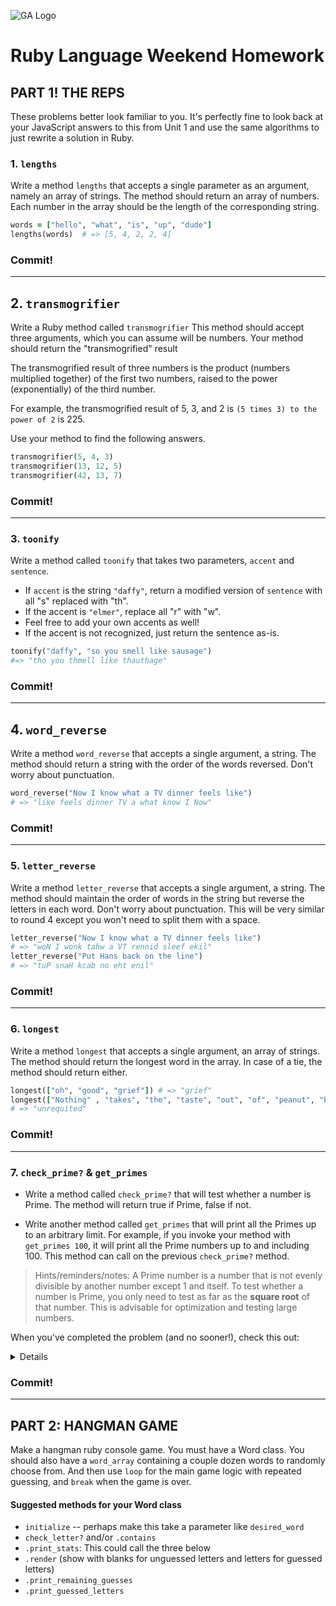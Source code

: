 ![GA Logo](https://camo.githubusercontent.com/6ce15b81c1f06d716d753a61f5db22375fa684da/68747470733a2f2f67612d646173682e73332e616d617a6f6e6177732e636f6d2f70726f64756374696f6e2f6173736574732f6c6f676f2d39663838616536633963333837313639306533333238306663663535376633332e706e67)

# Ruby Language Weekend Homework

## PART 1! THE REPS

These problems better look familiar to you.  It's perfectly fine to look back at your JavaScript answers to this from Unit 1 and use the same algorithms to just rewrite a solution in Ruby.  

### 1. `lengths`

Write a method `lengths` that accepts a single parameter as an argument, namely an array of strings. The method should return an array of numbers. Each number in the array should be the length of the corresponding string.

```ruby
words = ["hello", "what", "is", "up", "dude"]
lengths(words)  # => [5, 4, 2, 2, 4]
```

### Commit!

---

## 2. `transmogrifier`

Write a Ruby method called `transmogrifier`
This method should accept three arguments, which you can assume will be numbers.
Your method should return the "transmogrified" result

The transmogrified result of three numbers is the product (numbers multiplied together) of the first two numbers, raised to the power (exponentially) of the third number.

For example, the transmogrified result of 5, 3, and 2 is `(5 times 3) to the power of 2` is 225.

Use your method to find the following answers.


```ruby
transmogrifier(5, 4, 3)
transmogrifier(13, 12, 5)
transmogrifier(42, 13, 7)
```

### Commit!

---

### 3. `toonify`

Write a method called `toonify` that takes two parameters, `accent` and `sentence`.
- If `accent` is the string `"daffy"`, return a modified version of `sentence` with all "s" replaced with "th".
- If the accent is `"elmer"`, replace all "r" with "w".
- Feel free to add your own accents as well!
- If the accent is not recognized, just return the sentence as-is.


```ruby
toonify("daffy", "so you smell like sausage")
#=> "tho you thmell like thauthage"
```

### Commit!

---

## 4. `word_reverse`

Write a method `word_reverse` that accepts a single argument, a string. The method should return a string with the order of the words reversed. Don't worry
about punctuation.

```ruby
word_reverse("Now I know what a TV dinner feels like")
# => "like feels dinner TV a what know I Now"
```

### Commit!

---

### 5. `letter_reverse`

Write a method `letter_reverse` that accepts a single argument, a string. The method should maintain the order of words in the string but reverse the letters in each word. Don't worry about punctuation. This will be very similar to round 4 except you won't need to split them with a space.

```ruby
letter_reverse("Now I know what a TV dinner feels like")
# => "woN I wonk tahw a VT rennid sleef ekil"
letter_reverse("Put Hans back on the line")
# => "tuP snaH kcab no eht enil"
```

### Commit!

---

### 6. `longest`

Write a method `longest` that accepts a single argument, an array of strings. The method should return the longest word in the array. In case of a tie, the method should return either.

```ruby
longest(["oh", "good", "grief"]) # => "grief"
longest(["Nothing" , "takes", "the", "taste", "out", "of", "peanut", "butter", "quite", "like", "unrequited", "love"])
# => "unrequited"
```

### Commit!

---

### 7. `check_prime?` & `get_primes` 

* Write a method called `check_prime?` that will test whether a number is Prime. The method will return true if Prime, false if not.

* Write another method called `get_primes` that will print all the Primes up to an arbitrary limit. For example, if you invoke your method with `get_primes 100`, it will print all the Prime numbers up to and including 100. This method can call on the previous `check_prime?` method.

> Hints/reminders/notes: A Prime number is a number that is not evenly divisible by another number except 1 and itself. To test whether a number is Prime, you only need to test as far as the **square root** of that number. This is advisable for optimization and testing large numbers.


When you've completed the problem (and no sooner!), check this out:
<details>
Check out [Ruby's `Prime` class](http://ruby-doc.org/stdlib-2.4.1/libdoc/prime/rdoc/Prime.html)
</details>

### Commit!

---

## PART 2: HANGMAN GAME

Make a hangman ruby console game.  You must have a Word class.  You should also have a `word_array` containing a couple dozen words to randomly choose from.  And then use `loop` for the main game logic with repeated guessing, and `break` when the game is over.  

#### Suggested methods for your Word class

* `initialize` -- perhaps make this take a parameter like `desired_word`
* `check_letter?` and/or `.contains`
* `.print_stats`: This could call the three below 
* `.render` (show with blanks for unguessed letters and letters for guessed letters)
* `.print_remaining_guesses`
* `.print_guessed_letters`

